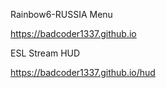 Rainbow6-RUSSIA Menu

<https://badcoder1337.github.io>

ESL Stream HUD

<https://badcoder1337.github.io/hud>
